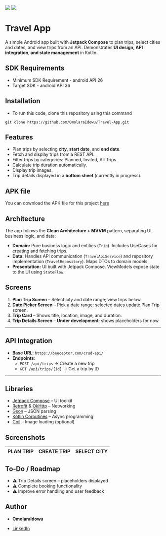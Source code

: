 <img src="https://img.shields.io/badge/made%20with-kotlin-blue.svg?style=plastic"> <img src="https://img.shields.io/badge/API-26%2B-brightgreen.svg?style=plastic">
<br>

# Travel App

A simple Android app built with **Jetpack Compose** to plan trips, select cities and dates, and view trips from an API. Demonstrates **UI design, API integration, and state management** in Kotlin.

## SDK Requirements
- Minimum SDK Requirement - android API 26
- Target SDK - android API 36 

## Installation
 - To run this code, clone this repository using this command

`git clone https://github.com/OmolaraIdowu/Travel-App.git`

## Features

- Plan trips by selecting **city**, **start date**, and **end date**.
- Fetch and display trips from a REST API.
- Filter trips by categories: Planned, Invited, All Trips.
- Calculate trip duration automatically.
- Display trip images.
- Trip details displayed in a **bottom sheet** (currently in progress).

## APK file

You can download the APK file for this project [here](https://drive.google.com/file/d/1ps3i5alHHwElhF2ZgggE3JeajVVjyZHf/view?usp=drivesdk)

## Architecture 
The app follows the **Clean Architecture + MVVM** pattern, separating UI, business logic, and data:

- **Domain:** Pure business logic and entities (`Trip`). Includes UseCases for creating and fetching trips.
- **Data:** Handles API communication (`TravelApiService`) and repository implementation (`TravelRepository`). Maps DTOs to domain models.
- **Presentation:** UI built with Jetpack Compose. ViewModels expose state to the UI using `StateFlow`.

## Screens

1. **Plan Trip Screen** – Select city and date range; view trips below.
2. **Date Picker Screen** – Pick a date range; selected dates update Plan Trip screen.
3. **Trip Card** – Shows title, location, image, and duration.
4. **Trip Details Screen** – **Under development**; shows placeholders for now.

---

## API Integration

- **Base URL**: `https://beeceptor.com/crud-api/`
- **Endpoints**:
    - `POST /api/trips` → Create a new trip
    - `GET /api/trips/{id}` → Get a trip by ID

---

## Libraries
* [Jetpack Compose](https://developer.android.com/jetpack/compose) – UI toolkit
* [Retrofit](https://square.github.io/retrofit/) & [OkHttp](https://square.github.io/okhttp/) – Networking
* [Gson](https://github.com/google/gson) – JSON parsing
* [Kotlin Coroutines](https://developer.android.com/kotlin/coroutines) – Async programming
* [Coil](https://coil-kt.github.io/coil/) – Image loading (optional)

## Screenshots
PLAN TRIP | CREATE TRIP | SELECT CITY |
| :---------------: | :---------------: | :---------------: |

## To-Do / Roadmap

- ⚠️ Trip Details screen – placeholders displayed
- ⚠️ Complete booking functionality
- ⚠️ Improve error handling and user feedback


## Author

* **OmolaraIdowu**  
 - [LinkedIn](https://www.linkedin.com/in/omolara-idowu-0273661b4/)

